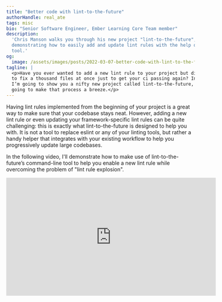 ```yaml
---
title: "Better code with lint-to-the-future"
authorHandle: real_ate
tags: misc
bio: "Senior Software Engineer, Ember Learning Core Team member"
description:
  'Chris Manson walks you through his new project "lint-to-the-future",
  demonstrating how to easily add and update lint rules with the help of the
  tool.'
og:
  image: /assets/images/posts/2022-03-07-better-code-with-lint-to-the-future/og-image.jpg
tagline: |
  <p>Have you ever wanted to add a new lint rule to your project but didn’t have time
  to fix a thousand files at once just to get your ci passing again? In this post,
  I’m going to show you a nifty new project called lint-to-the-future, that is
  going to make that process a breeze.</p>
---
```


Having lint rules implemented from the beginning of your project is a great way
to make sure that your codebase stays neat. However, adding a new lint rule or
even updating your framework-specific lint rules can be quite challenging: this
is exactly what lint-to-the-future is designed to help you with. It is not a
tool to replace eslint or any of your linting tools, but rather a handy helper
that integrates with your existing workflow to help you progressively update
large codebases.

In the following video, I'll demonstrate how to make use of lint-to-the-future’s
command-line tool to help you enable a new lint rule while overcoming the
problem of "lint rule explosion".

<iframe width="560" height="315" src="https://www.youtube-nocookie.com/embed/bsDFXjDKjPc" title="Embedded video of the introduction to lint-to-the-future" frameborder="0" allow="accelerometer; autoplay; clipboard-write; encrypted-media; gyroscope; picture-in-picture" allowfullscreen></iframe>
